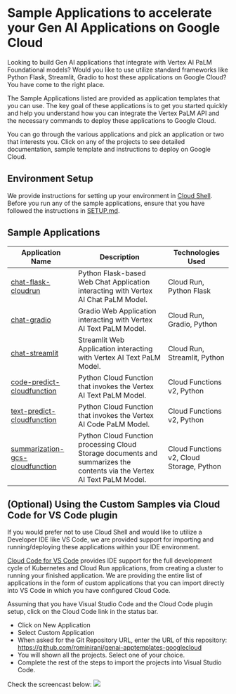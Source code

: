 # Sample Applications to accelerate your Gen AI Applications on Google Cloud

Looking to build Gen AI applications that integrate with Vertex AI PaLM Foundational models? Would you like to use utilize standard frameworks like Python Flask, Streamlit, Gradio to host these applications on Google Cloud? You have come to the right place.  

The Sample Applications listed are provided as application templates that you can use. The key goal of these applications is to get you started quickly and help you understand how you can integrate the Vertex PaLM API and the necessary commands to deploy these applications to Google Cloud. 

You can go through the various applications and pick an application or two that interests you. Click on any of the projects to see detailed documentation, sample template and instructions to deploy on Google Cloud.

## Environment Setup

We provide instructions for setting up your environment in [Cloud Shell](https://cloud.google.com/shell). Before you run any of the sample applications, ensure that you have followed the instructions in [SETUP.md](SETUP.md).

## Sample Applications

| Application Name | Description | Technologies Used |
|---|---|---|
|[chat-flask-cloudrun](chat-flask-cloudrun)|Python Flask-based Web Chat Application interacting with Vertex AI Chat PaLM Model.|Cloud Run, Python Flask|
|[chat-gradio](chat-gradio)|Gradio Web Application interacting with Vertex AI Text PaLM Model.|Cloud Run, Gradio, Python|
|[chat-streamlit](chat-streamlit)|Streamlit Web Application interacting with Vertex AI Text PaLM Model.|Cloud Run, Streamlit, Python|
|[code-predict-cloudfunction](code-predict-cloudfunction)|Python Cloud Function that invokes the Vertex AI Text PaLM Model.|Cloud Functions v2, Python|
|[text-predict-cloudfunction](text-predict-cloudfunction)|Python Cloud Function that invokes the Vertex AI Code PaLM Model.|Cloud Functions v2, Python|
|[summarization-gcs-cloudfunction](summarization-gcs-cloudfunction)|Python Cloud Function processing Cloud Storage documents and summarizes the contents via the Vertex AI Text PaLM Model. |Cloud Functions v2, Cloud Storage, Python|

## (Optional) Using the Custom Samples via Cloud Code for VS Code plugin

If you would prefer not to use Cloud Shell and would like to utilize a Developer IDE like VS Code, we are provided support for importing and running/deploying these applications within your IDE environment. 

[Cloud Code for VS Code](https://cloud.google.com/code/docs/vscode) provides IDE support for the full development cycle of Kubernetes and Cloud Run applications, from creating a cluster to running your finished application. We are providing the entire list of applications in the form of custom applications that you can import directly into VS Code in which you have configured Cloud Code. 

Assuming that you have Visual Studio Code and the Cloud Code plugin setup, click on the Cloud Code link in the status bar.
- Click on New Application
- Select Custom Application
- When asked for the Git Repository URL, enter the URL of this repository: https://github.com/rominirani/genai-apptemplates-googlecloud
- You will shown all the projects. Select one of your choice.
- Complete the rest of the steps to import the projects into Visual Studio Code.

Check the screencast below:
<img src="images/import-apps-into-cloudcode.gif"/>
